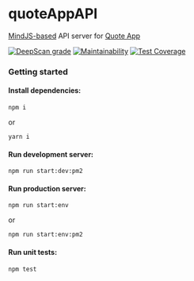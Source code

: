 # quoteAppAPI
[MindJS-based](https://github.com/mindjs/mindjs) API server for [Quote App](https://github.com/boale/ngQuote)

[![DeepScan grade](https://deepscan.io/api/teams/7984/projects/10704/branches/151023/badge/grade.svg)](https://deepscan.io/dashboard#view=project&tid=7984&pid=10704&bid=151023)
[![Maintainability](https://api.codeclimate.com/v1/badges/eba932053320b80a30f9/maintainability)](https://codeclimate.com/github/boale/quoteAppAPI/maintainability)
[![Test Coverage](https://api.codeclimate.com/v1/badges/eba932053320b80a30f9/test_coverage)](https://codeclimate.com/github/boale/quoteAppAPI/test_coverage)

### Getting started

#### Install dependencies:

```
npm i
```

or

```
yarn i
```

#### Run development server:

```
npm run start:dev:pm2
```

#### Run production server:

```
npm run start:env
```

or

```
npm run start:env:pm2
```

#### Run unit tests:

```
npm test
```
